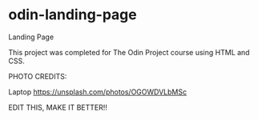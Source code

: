 # odin-landing-page

Landing Page 

This project was completed for The Odin Project course using HTML and CSS. 

PHOTO CREDITS:

Laptop
https://unsplash.com/photos/OGOWDVLbMSc

EDIT THIS, MAKE IT BETTER!!